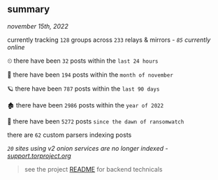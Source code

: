 
## summary
_november 15th, 2022_

currently tracking `128` groups across `233` relays & mirrors - _`85` currently online_

⏲ there have been `32` posts within the `last 24 hours`

🦈 there have been `194` posts within the `month of november`

🪐 there have been `787` posts within the `last 90 days`

🏚 there have been `2986` posts within the `year of 2022`

🦕 there have been `5272` posts `since the dawn of ransomwatch`

there are `62` custom parsers indexing posts

_`20` sites using v2 onion services are no longer indexed - [support.torproject.org](https://support.torproject.org/onionservices/v2-deprecation/)_

> see the project [README](https://github.com/joshhighet/ransomwatch#ransomwatch--) for backend technicals
